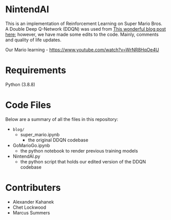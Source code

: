 # NintendAI

This is an implementation of Reinforcement Learning on Super Mario Bros. A Double Deep Q-Network (DDQN) was used from [This wonderful blog post here](https://blog.paperspace.com/building-double-deep-q-network-super-mario-bros/); however, we have made some edits to the code. Mainly, comments and quality of life updates.

Our Mario learning - https://www.youtube.com/watch?v=WrNR8HqOe4U
 
# Requirements

Python (3.8.8)


# Code Files

Below are a summary of all the files in this repository:

+ `blog/`
  - super_mario.ipynb
    + the original DDQN codebase
+ GoMarioGo.ipynb
  - the python notebook to render previous training models
+ NintendAI.py
  - the python script that holds our edited version of the DDQN codebase 

 
# Contributers

+ Alexander Kahanek
+ Chet Lockwood
+ Marcus Summers

